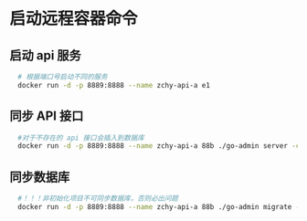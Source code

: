 # 启动远程容器命令

## 启动 api 服务

```sh
  # 根据端口号启动不同的服务
  docker run -d -p 8889:8888 --name zchy-api-a e1

```

## 同步 API 接口

```sh
  #对于不存在的 api 接口会插入到数据库
  docker run -d -p 8889:8888 --name zchy-api-a 88b ./go-admin server -c /app/config/settings.prod.yml -a true
```

## 同步数据库

```sh
  #！！！非初始化项目不可同步数据库，否则必出问题
  docker run -d -p 8889:8888 --name zchy-api-a 88b ./go-admin migrate -c /app/config/settings.prod.yml
```

<!-- # docker run -d -p 8898:8888 --name zchy-api-a 597 server -c /app/config/settings.dev.yml -->
<!-- # docker run -d -p 8889:8888 --name zchy-api-a 59746bd14b8c ./go-admin server -c /app/config/settings.dev.yml -->

